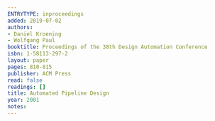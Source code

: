 ```yaml
---
ENTRYTYPE: inproceedings
added: 2019-07-02
authors:
- Daniel Kroening
- Wolfgang Paul
booktitle: Proceedings of the 38th Design Automation Conference
isbn: 1-58113-297-2
layout: paper
pages: 810-815
publisher: ACM Press
read: false
readings: []
title: Automated Pipeline Design
year: 2001
notes:
---
```

